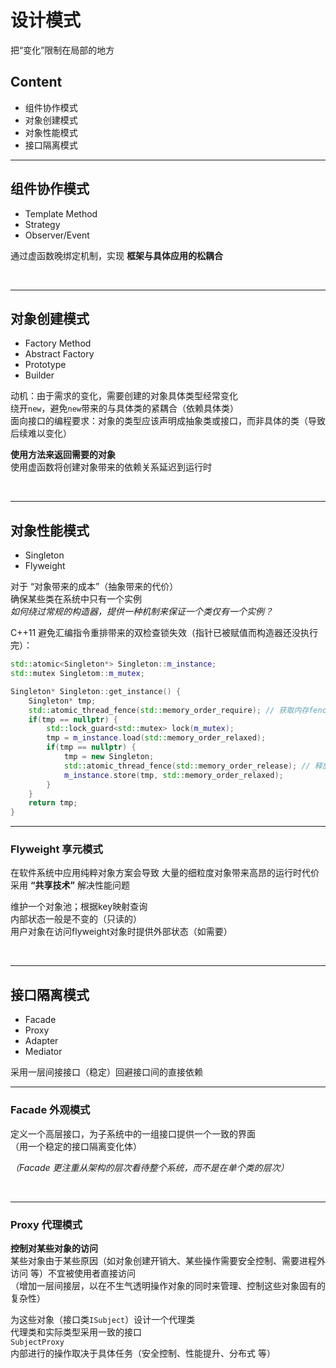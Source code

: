 # 设计模式
把“变化”限制在局部的地方  

## Content
- 组件协作模式
- 对象创建模式
- 对象性能模式
- 接口隔离模式


------
## 组件协作模式
- Template Method
- Strategy
- Observer/Event

通过虚函数晚绑定机制，实现 <b>框架与具体应用的松耦合</b>  

<br>

------
## 对象创建模式  
- Factory Method
- Abstract Factory
- Prototype
- Builder

动机：由于需求的变化，需要创建的对象具体类型经常变化  
绕开`new`，避免`new`带来的与具体类的紧耦合（依赖具体类）  
面向接口的编程要求：对象的类型应该声明成抽象类或接口，而非具体的类（导致后续难以变化）  

<b>使用方法来返回需要的对象</b>  
使用虚函数将创建对象带来的依赖关系延迟到运行时  

<br>

------
## 对象性能模式
- Singleton
- Flyweight

对于 “对象带来的成本”（抽象带来的代价）   
确保某些类在系统中只有一个实例  
*如何绕过常规的构造器，提供一种机制来保证一个类仅有一个实例？*  

C++11 避免汇编指令重排带来的双检查锁失效（指针已被赋值而构造器还没执行完）：  
```c++
std::atomic<Singleton*> Singleton::m_instance;
std::mutex Singletom::m_mutex;

Singleton* Singleton::get_instance() {
    Singleton* tmp;
    std::atomic_thread_fence(std::memory_order_require); // 获取内存fence
    if(tmp == nullptr) {
        std::lock_guard<std::mutex> lock(m_mutex);
        tmp = m_instance.load(std::memory_order_relaxed);
        if(tmp == nullptr) {
            tmp = new Singleton;
            std::atomic_thread_fence(std::memory_order_release); // 释放内存fence
            m_instance.store(tmp, std::memory_order_relaxed);
        }
    }
    return tmp;
}
```

---
### Flyweight 享元模式
在软件系统中应用纯粹对象方案会导致 大量的细粒度对象带来高昂的运行时代价   
采用 <b>“共享技术”</b> 解决性能问题   

维护一个对象池；根据key映射查询  
内部状态一般是不变的（只读的）  
用户对象在访问flyweight对象时提供外部状态（如需要）  

<br>

------
## 接口隔离模式
- Facade
- Proxy
- Adapter
- Mediator

采用一层间接接口（稳定）回避接口间的直接依赖  

---
### Facade 外观模式
定义一个高层接口，为子系统中的一组接口提供一个一致的界面  
（用一个稳定的接口隔离变化体）  

*（Facade 更注重从架构的层次看待整个系统，而不是在单个类的层次）*

<br>

---
### Proxy 代理模式
<b>控制对某些对象的访问</b>  
某些对象由于某些原因（如对象创建开销大、某些操作需要安全控制、需要进程外访问 等）不宜被使用者直接访问  
（增加一层间接层，以在不生气透明操作对象的同时来管理、控制这些对象固有的复杂性）  

为这些对象（接口类`ISubject`）设计一个代理类  
代理类和实际类型采用一致的接口  
`SubjectProxy`内部进行的操作取决于具体任务（安全控制、性能提升、分布式 等）  

<br>